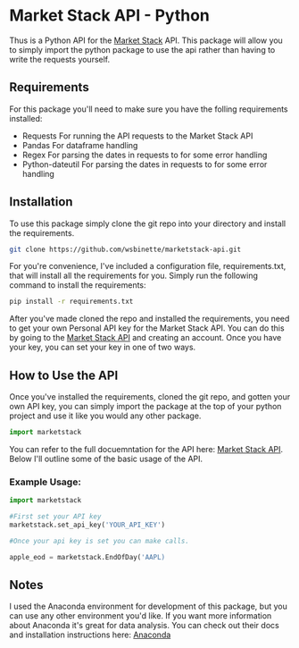 # Market Stack API - Python
Thus is a Python API for the [Market Stack](https://marketstack.com/documentation) API. This package will allow you to simply import the python package to use the api rather than having to write the requests yourself.

## Requirements
For this package you'll need to make sure you have the folling requirements installed:
- Requests
    For running the API requests to the Market Stack API
- Pandas
    For dataframe handling
- Regex
    For parsing the dates in requests to for some error handling
- Python-dateutil
    For parsing the dates in requests to for some error handling

## Installation
To use this package simply clone the git repo into your directory and install the requirements.

```bash
git clone https://github.com/wsbinette/marketstack-api.git
```

For you're convenience, I've included a configuration file, requirements.txt, that will install all the requirements for you. Simply run the following command to install the requirements:
```bash
pip install -r requirements.txt
```

After you've made cloned the repo and installed the requirements, you need to get your own Personal API key for the Market Stack API. You can do this by going to the [Market Stack API](https://marketstack.com/documentation) and creating an account. Once you have your key, you can set your key in one of two ways.


## How to Use the API
Once you've installed the requirements, cloned the git repo, and gotten your own API key, you can simply import the package at the top of your python project and use it like you would any other package.
```python
import marketstack
```
You can refer to the full docuemntation for the API here: [Market Stack API](https://marketstack.com/documentation). 
Below I'll outline some of the basic usage of the API. 

### Example Usage:
```python
import marketstack

#First set your API key
marketstack.set_api_key('YOUR_API_KEY')

#Once your api key is set you can make calls.

apple_eod = marketstack.EndOfDay('AAPL)


```

## Notes
I used the Anaconda environment for development of this package, but you can use any other environment you'd like. If you want more information about Anaconda it's great for data analysis. You can check out their docs and installation instructions here: [Anaconda](https://www.anaconda.com)